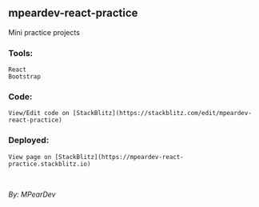 ## mpeardev-react-practice

Mini practice projects

### Tools:

    React
    Bootstrap

### Code:

    View/Edit code on [StackBlitz](https://stackblitz.com/edit/mpeardev-react-practice)

### Deployed:

    View page on [StackBlitz](https://mpeardev-react-practice.stackblitz.io)

<br />

_By: MPearDev_
